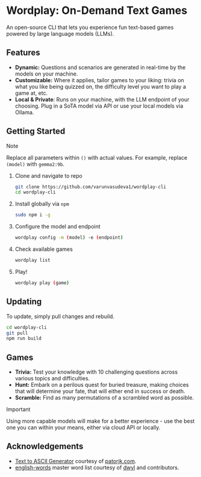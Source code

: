 # Wordplay: On-Demand Text Games

An open-source CLI that lets you experience fun text-based games powered by large language models (LLMs).

## Features

- **Dynamic:** Questions and scenarios are generated in real-time by the models on your machine.
- **Customizable:** Where it applies, tailor games to your liking: trivia on what you like being quizzed on, the difficulty level you want to play a game at, etc.
- **Local & Private**: Runs on your machine, with the LLM endpoint of your choosing. Plug in a SoTA model via API or use your local models via Ollama.

## Getting Started

> [!NOTE] 
> Replace all parameters within `()` with actual values. For example, replace `(model)` with `gemma2:9b`.

1. Clone and navigate to repo
   ```bash
   git clone https://github.com/varunvasudeva1/wordplay-cli
   cd wordplay-cli
   ```

2. Install globally via `npm`
   ```bash
   sudo npm i -g
   ```

3. Configure the model and endpoint
   ```bash
   wordplay config -m (model) -e (endpoint)
   ```

4. Check available games
   ```bash
   wordplay list
   ```

5. Play!
   ```bash
   wordplay play (game)
   ```

## Updating

To update, simply pull changes and rebuild.

```bash
cd wordplay-cli
git pull
npm run build
```

## Games

- **Trivia:** Test your knowledge with 10 challenging questions across various topics and difficulties.
- **Hunt:** Embark on a perilous quest for buried treasure, making choices that will determine your fate, that will either end in success or death.
- **Scramble:** Find as many permutations of a scrambled word as possible.

> [!IMPORTANT]
> Using more capable models will make for a better experience - use the best one you can within your means, either via cloud API or locally.

## Acknowledgements

- [Text to ASCII Generator](http://www.patorjk.com/software/taag/#p=display&f=Graffiti&t=Type%20Something%20) courtesy of [patorjk.com](www.patorjk.com).
- [english-words](https://github.com/dwyl/english-words) master word list courtesy of [dwyl](https://github.com/dwyl) and contributors.
